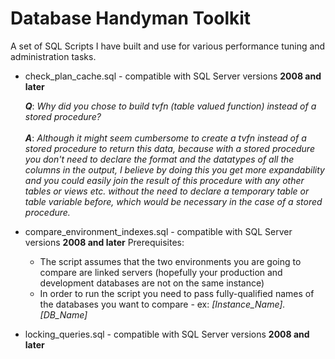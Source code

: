 # Database Handyman Toolkit
A set of SQL Scripts I have built and use for various performance tuning and administration tasks.

* check_plan_cache.sql - compatible with SQL Server versions **2008 and later**

  ***Q***: *Why did you chose to build tvfn (table valued function) instead of a stored procedure?* <br></br>
  ***A***: *Although it might seem cumbersome to create a tvfn instead of a stored procedure to return this data, because with a stored procedure you don't need to declare the format and the datatypes of all the columns in the output, I believe by doing this you get more expandability and you could easily join the result of this procedure with any other tables or views etc. without the need to declare a temporary table or table variable before, which would be necessary in the case of a stored procedure.*
  
* compare_environment_indexes.sql - compatible with SQL Server versions **2008 and later**
 Prerequisites:
  - The script assumes that the two environments you are going to compare are linked servers (hopefully your production and development databases are not on the same instance)
  - In order to run the script you need to pass fully-qualified names of the databases you want to compare - ex: *[Instance_Name].[DB_Name]*

* locking_queries.sql - compatible with SQL Server versions **2008 and later**
